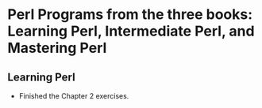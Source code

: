 # Perl Programs from the three books: Learning Perl, Intermediate Perl, and Mastering Perl

## Learning Perl

+ Finished the Chapter 2 exercises.

